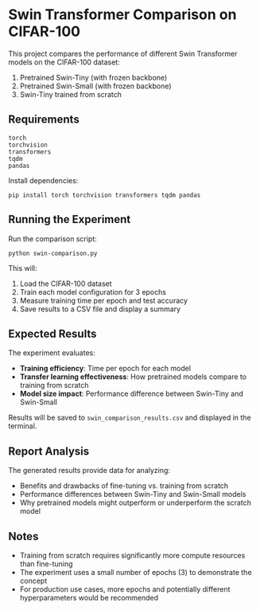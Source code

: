 # Swin Transformer Comparison on CIFAR-100

This project compares the performance of different Swin Transformer models on the CIFAR-100 dataset:
1. Pretrained Swin-Tiny (with frozen backbone)
2. Pretrained Swin-Small (with frozen backbone)
3. Swin-Tiny trained from scratch

## Requirements

```
torch
torchvision
transformers
tqdm
pandas
```

Install dependencies:
```
pip install torch torchvision transformers tqdm pandas
```

## Running the Experiment

Run the comparison script:
```
python swin-comparison.py
```

This will:
1. Load the CIFAR-100 dataset
2. Train each model configuration for 3 epochs
3. Measure training time per epoch and test accuracy
4. Save results to a CSV file and display a summary

## Expected Results

The experiment evaluates:
- **Training efficiency**: Time per epoch for each model
- **Transfer learning effectiveness**: How pretrained models compare to training from scratch
- **Model size impact**: Performance difference between Swin-Tiny and Swin-Small

Results will be saved to `swin_comparison_results.csv` and displayed in the terminal.

## Report Analysis

The generated results provide data for analyzing:
- Benefits and drawbacks of fine-tuning vs. training from scratch
- Performance differences between Swin-Tiny and Swin-Small models
- Why pretrained models might outperform or underperform the scratch model

## Notes

- Training from scratch requires significantly more compute resources than fine-tuning
- The experiment uses a small number of epochs (3) to demonstrate the concept
- For production use cases, more epochs and potentially different hyperparameters would be recommended 